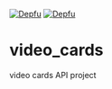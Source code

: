 [![Depfu](https://badges.depfu.com/badges/0938f5fa33c124f63640a66e4e0d6c62/status.svg)](https://depfu.com) [![Depfu](https://badges.depfu.com/badges/0938f5fa33c124f63640a66e4e0d6c62/overview.svg)](https://depfu.com/github/marcelobbfonseca/video_cards?project_id=7784)

# video_cards
video cards API project

